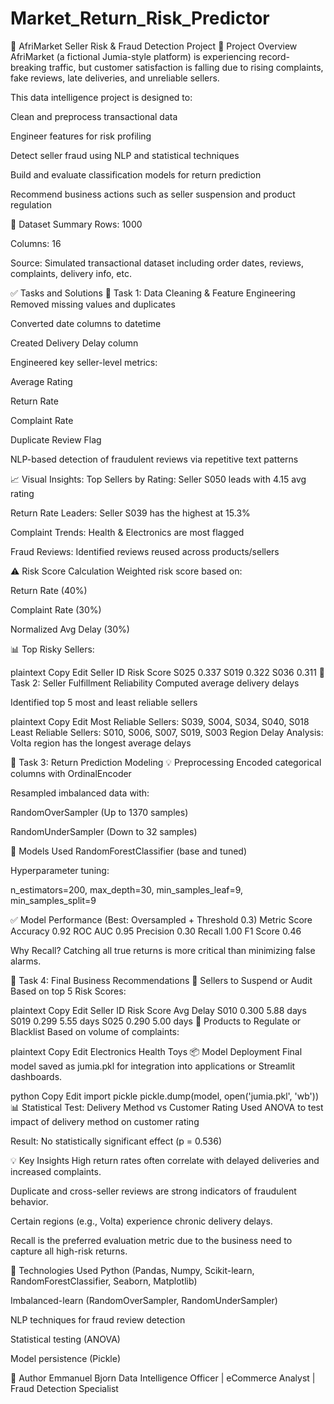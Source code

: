 # Market_Return_Risk_Predictor

🛒 AfriMarket Seller Risk & Fraud Detection Project
📌 Project Overview
AfriMarket (a fictional Jumia-style platform) is experiencing record-breaking traffic, but customer satisfaction is falling due to rising complaints, fake reviews, late deliveries, and unreliable sellers.

This data intelligence project is designed to:

Clean and preprocess transactional data

Engineer features for risk profiling

Detect seller fraud using NLP and statistical techniques

Build and evaluate classification models for return prediction

Recommend business actions such as seller suspension and product regulation

📁 Dataset Summary
Rows: 1000

Columns: 16

Source: Simulated transactional dataset including order dates, reviews, complaints, delivery info, etc.

✅ Tasks and Solutions
📌 Task 1: Data Cleaning & Feature Engineering
Removed missing values and duplicates

Converted date columns to datetime

Created Delivery Delay column

Engineered key seller-level metrics:

Average Rating

Return Rate

Complaint Rate

Duplicate Review Flag

NLP-based detection of fraudulent reviews via repetitive text patterns

📈 Visual Insights:
Top Sellers by Rating: Seller S050 leads with 4.15 avg rating

Return Rate Leaders: Seller S039 has the highest at 15.3%

Complaint Trends: Health & Electronics are most flagged

Fraud Reviews: Identified reviews reused across products/sellers

⚠️ Risk Score Calculation
Weighted risk score based on:

Return Rate (40%)

Complaint Rate (30%)

Normalized Avg Delay (30%)

📊 Top Risky Sellers:

plaintext
Copy
Edit
Seller ID    Risk Score
S025         0.337
S019         0.322
S036         0.311
📌 Task 2: Seller Fulfillment Reliability
Computed average delivery delays

Identified top 5 most and least reliable sellers

plaintext
Copy
Edit
Most Reliable Sellers: S039, S004, S034, S040, S018
Least Reliable Sellers: S010, S006, S007, S019, S003
Region Delay Analysis: Volta region has the longest average delays

📌 Task 3: Return Prediction Modeling
💡 Preprocessing
Encoded categorical columns with OrdinalEncoder

Resampled imbalanced data with:

RandomOverSampler (Up to 1370 samples)

RandomUnderSampler (Down to 32 samples)

🧠 Models Used
RandomForestClassifier (base and tuned)

Hyperparameter tuning:

n_estimators=200, max_depth=30, min_samples_leaf=9, min_samples_split=9

✅ Model Performance (Best: Oversampled + Threshold 0.3)
Metric	Score
Accuracy	0.92
ROC AUC	0.95
Precision	0.30
Recall	1.00
F1 Score	0.46

Why Recall? Catching all true returns is more critical than minimizing false alarms.

📌 Task 4: Final Business Recommendations
🔎 Sellers to Suspend or Audit
Based on top 5 Risk Scores:

plaintext
Copy
Edit
Seller ID  Risk Score  Avg Delay
S010       0.300       5.88 days
S019       0.299       5.55 days
S025       0.290       5.00 days
🚫 Products to Regulate or Blacklist
Based on volume of complaints:

plaintext
Copy
Edit
Electronics
Health
Toys
📦 Model Deployment
Final model saved as jumia.pkl for integration into applications or Streamlit dashboards.

python
Copy
Edit
import pickle
pickle.dump(model, open('jumia.pkl', 'wb'))
📊 Statistical Test: Delivery Method vs Customer Rating
Used ANOVA to test impact of delivery method on customer rating

Result: No statistically significant effect (p = 0.536)

💡 Key Insights
High return rates often correlate with delayed deliveries and increased complaints.

Duplicate and cross-seller reviews are strong indicators of fraudulent behavior.

Certain regions (e.g., Volta) experience chronic delivery delays.

Recall is the preferred evaluation metric due to the business need to capture all high-risk returns.

🔗 Technologies Used
Python (Pandas, Numpy, Scikit-learn, RandomForestClassifier, Seaborn, Matplotlib)

Imbalanced-learn (RandomOverSampler, RandomUnderSampler)

NLP techniques for fraud review detection

Statistical testing (ANOVA)

Model persistence (Pickle)

🧠 Author
Emmanuel Bjorn
Data Intelligence Officer | eCommerce Analyst | Fraud Detection Specialist

